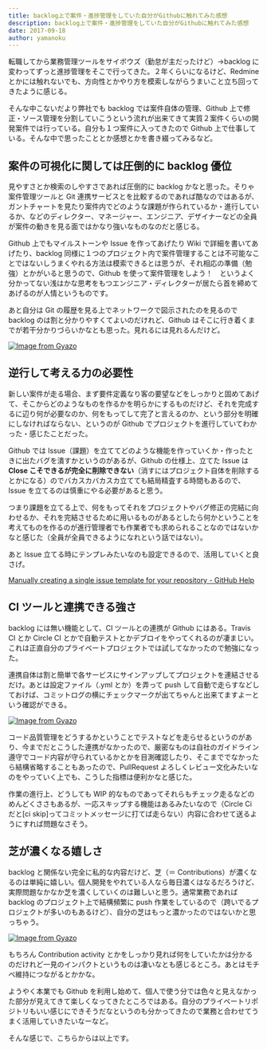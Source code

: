 ```yaml
---
title: backlog上で案件・進捗管理をしていた自分がGithubに触れてみた感想
description: backlog上で案件・進捗管理をしていた自分がGithubに触れてみた感想
date: 2017-09-18
author: yamanoku
---
```


転職してから業務管理ツールをサイボウズ（勤怠が主だったけど）→backlog に変わってずっと進捗管理をそこで行ってきた。２年くらいになるけど、Redmine とかには触れないでも、方向性とかやり方を模索しながらうまいこと立ち回ってきたように感じる。

そんな中こないだより弊社でも backlog では案件自体の管理、Github 上で修正・ソース管理を分割していこうという流れが出来てきて実質２案件くらいの開発案件では行っている。自分も１つ案件に入ってきたので Github 上で仕事している。そんな中で思ったこととか感想とかを書き綴ってみるなど。

## 案件の可視化に関しては圧倒的に backlog 優位

見やすさとか検索のしやすさであれば圧倒的に backlog かなと思った。そりゃ案件管理ツールと Git 連携サービスとを比較するのであれば酷なのではあるが、ガントチャートを見たり案件内でどのような課題が作られているか・進行しているか、などのディレクター、マネージャー、エンジニア、デザイナーなどの全員が案件の動きを見る面ではかなり強いなものなのだと感じる。

Github 上でもマイルストーンや Issue を作ってあげたり Wiki で詳細を書いてあげたり、backlog 同様に１つのプロジェクト内で案件管理することは不可能なことではないしうまくやれる方法は模索できるとは思うが、それ相応の準備（勉強）とかがいると思うので、Github を使って案件管理をしよう！　というよく分かってない浅はかな思考をもつエンジニア・ディレクターが居たら首を締めてあげるのが人情というものです。

あと自分は Git の履歴を見る上でネットワークで図示されたのを見るので backlog のは割と分かりやすくてよいのだけれど、Github はそこに行き着くまでが若干分かりづらいかなとも思った。見れるには見れるんだけど。

[![Image from Gyazo](https://i.gyazo.com/fdc90d716464eb2c0ff5d2533a805fc0.gif)](https://gyazo.com/fdc90d716464eb2c0ff5d2533a805fc0)

## 逆行して考える力の必要性

新しい案件が走る場合、まず要件定義なり客の要望などをしっかりと固めてあげて、そこからどのようなものを作るかを明らかにするものだけど、それを完成するに辺り何が必要なのか、何をもってして完了と言えるのか、という部分を明確にしなければならない、というのが Github でプロジェクトを進行していてわかった・感じたことだった。

Github では Issue（課題）を立ててどのような機能を作っていくか・作ったときに出たバグを潰すかというのがあるが、Github の仕様上、立てた Issue は<b>Close こそできるが完全に削除できない</b>（消すにはプロジェクト自体を削除するとかになる）のでバカスカバカスカ立てても結局精査する時間もあるので、Issue を立てるのは慎重にやる必要があると思う。

つまり課題を立てる上で、何をもってそれをプロジェクトやバグ修正の完結に向わせるか、それを完結させるために用いるものがあるとしたら何かということを考えてものを作るのが進行管理者でも作業者でも求められることなのではないかなと感じた（全員が全員できるようになれという話ではない）。

あと Issue 立てる時にテンプレみたいなのも設定できるので、活用していくと良さげ。

[Manually creating a single issue template for your repository - GitHub Help](https://help.github.com/en/github/building-a-strong-community/manually-creating-a-single-issue-template-for-your-repository)

## CI ツールと連携できる強さ

backlog には無い機能として、CI ツールとの連携が Github にはある。Travis CI とか Circle CI とかで自動テストとかデブロイをやってくれるのが凄まじい。これは正直自分のプライベートプロジェクトでは試してなかったので勉強になった。

連携自体は割と簡単で各サービスにサインアップしてプロジェクトを連結させるだけ。あとは設定ファイル（.yml とか）を弄って push して自動で走らすなどしておけば、コミットログの横にチェックマークが出てちゃんと出来てますよーという確認ができる。

[![Image from Gyazo](https://i.gyazo.com/245de11675ea5b876c35ea2c3491e19a.png)](https://gyazo.com/245de11675ea5b876c35ea2c3491e19a)

コード品質管理をどうするかということでテストなどを走らせるというのがあり、今までだとこうした連携がなかったので、厳密なものは自社のガイドライン遵守でコード内容が守られているかとかを目測確認したり、そこまででなかったら結構省略することもあったので、PullRequest よろしくレビュー文化みたいなのをやっていく上でも、こうした指標は便利かなと感じた。

作業の進行上、どうしても WIP 的なものであってそれらもチェック走るなどのめんどくささもあるが、一応スキップする機能はあるみたいなので（Circle Ci だと[ci skip]ってコミットメッセージに打てば走らない）内容に合わせて送るようにすれば問題なさそう。

## 芝が濃くなる嬉しさ

backlog と関係ない完全に私的な内容だけど、芝（＝ Contributions）が濃くなるのは単純に嬉しい。個人開発をやれている人なら毎日濃くはなるだろうけど、実際問題なかなか芝を濃くしていくのは難しいと思う。通常業務であれば backlog のプロジェクト上で結構頻繁に push 作業をしているので（跨いでるプロジェクトが多いのもあるけど）、自分の芝はもっと濃かったのではないかと思っちゃう。

[![Image from Gyazo](https://i.gyazo.com/b74a108b765bdf9bc7eaf3ae9c0f4e59.png)](https://gyazo.com/b74a108b765bdf9bc7eaf3ae9c0f4e59)

もちろん Contribution activity とかをしっかり見れば何をしていたかは分かるのだけれど一見のインパクトというものは凄いなとも感じるところ。あとはモチベ維持につながるとかかな。

ようやく本業でも Github を利用し始めて、個人で使う分では色々と見えなかった部分が見えてきて楽しくなってきたところではある。自分のプライベートリポジトリもいい感じにできそうだなというのも分かってきたので業務と合わせてうまく活用していきたいなーなど。

そんな感じで、こちらからは以上です。

